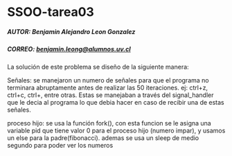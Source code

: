 # SSOO-tarea03

##### AUTOR: Benjamin Alejandro Leon Gonzalez

##### CORREO: benjamin.leong@alumnos.uv.cl

La solución de este problema se diseño de la siguiente manera:

Señales: se manejaron un numero de señales para que el programa no terminara abruptamente antes de realizar las 50 iteraciones. ej: ctrl+z, ctrl+c, ctrl+\, entre otras. Estas se manejaban a través del signal_handler que le decia al programa lo que debia hacer en caso de recibir una de estas señales.

proceso hijo: se usa la función fork(), con esta funcion se le asigna una variable pid que tiene valor 0 para el proceso hijo (numero impar), y usamos un else para la padre(fibonacci). ademas se usa un sleep de medio segundo para poder ver los numeros
